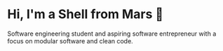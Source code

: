 # Hi, I'm a Shell from Mars  👋
Software engineering student and aspiring software entrepreneur with
a focus on modular software and clean code.
